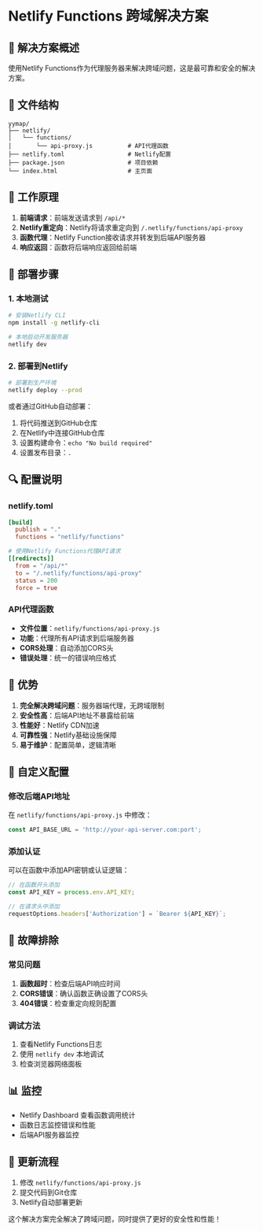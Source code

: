 # Netlify Functions 跨域解决方案

## 🎯 解决方案概述

使用Netlify Functions作为代理服务器来解决跨域问题，这是最可靠和安全的解决方案。

## 📁 文件结构

```
yymap/
├── netlify/
│   └── functions/
│       └── api-proxy.js          # API代理函数
├── netlify.toml                  # Netlify配置
├── package.json                  # 项目依赖
└── index.html                    # 主页面
```

## 🔧 工作原理

1. **前端请求**：前端发送请求到 `/api/*`
2. **Netlify重定向**：Netlify将请求重定向到 `/.netlify/functions/api-proxy`
3. **函数代理**：Netlify Function接收请求并转发到后端API服务器
4. **响应返回**：函数将后端响应返回给前端

## 🚀 部署步骤

### 1. 本地测试

```bash
# 安装Netlify CLI
npm install -g netlify-cli

# 本地启动开发服务器
netlify dev
```

### 2. 部署到Netlify

```bash
# 部署到生产环境
netlify deploy --prod
```

或者通过GitHub自动部署：
1. 将代码推送到GitHub仓库
2. 在Netlify中连接GitHub仓库
3. 设置构建命令：`echo "No build required"`
4. 设置发布目录：`.`

## 🔍 配置说明

### netlify.toml

```toml
[build]
  publish = "."
  functions = "netlify/functions"

# 使用Netlify Functions代理API请求
[[redirects]]
  from = "/api/*"
  to = "/.netlify/functions/api-proxy"
  status = 200
  force = true
```

### API代理函数

- **文件位置**：`netlify/functions/api-proxy.js`
- **功能**：代理所有API请求到后端服务器
- **CORS处理**：自动添加CORS头
- **错误处理**：统一的错误响应格式

## 🎯 优势

1. **完全解决跨域问题**：服务器端代理，无跨域限制
2. **安全性高**：后端API地址不暴露给前端
3. **性能好**：Netlify CDN加速
4. **可靠性强**：Netlify基础设施保障
5. **易于维护**：配置简单，逻辑清晰

## 🔧 自定义配置

### 修改后端API地址

在 `netlify/functions/api-proxy.js` 中修改：

```javascript
const API_BASE_URL = 'http://your-api-server.com:port';
```

### 添加认证

可以在函数中添加API密钥或认证逻辑：

```javascript
// 在函数开头添加
const API_KEY = process.env.API_KEY;

// 在请求头中添加
requestOptions.headers['Authorization'] = `Bearer ${API_KEY}`;
```

## 🐛 故障排除

### 常见问题

1. **函数超时**：检查后端API响应时间
2. **CORS错误**：确认函数正确设置了CORS头
3. **404错误**：检查重定向规则配置

### 调试方法

1. 查看Netlify Functions日志
2. 使用 `netlify dev` 本地调试
3. 检查浏览器网络面板

## 📊 监控

- Netlify Dashboard 查看函数调用统计
- 函数日志监控错误和性能
- 后端API服务器监控

## 🔄 更新流程

1. 修改 `netlify/functions/api-proxy.js`
2. 提交代码到Git仓库
3. Netlify自动部署更新

这个解决方案完全解决了跨域问题，同时提供了更好的安全性和性能！
